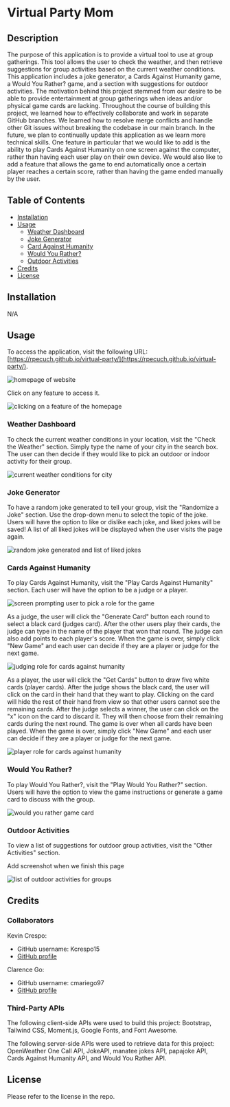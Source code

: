 # Virtual Party Mom

## Description

The purpose of this application is to provide a virtual tool to use at group gatherings. This tool allows the user to check the weather, and then retrieve suggestions for group activities based on the current weather conditions. This application includes a joke generator, a Cards Against Humanity game, a Would You Rather? game, and a section with suggestions for outdoor activities. The motivation behind this project stemmed from our desire to be able to provide entertainment at group gatherings when ideas and/or physical game cards are lacking. Throughout the course of building this project, we learned how to effectively collaborate and work in separate GitHub branches. We learned how to resolve merge conflicts and handle other Git issues without breaking the codebase in our main branch. In the future, we plan to continually update this application as we learn more technical skills. One feature in particular that we would like to add is the ability to play Cards Against Humanity on one screen against the computer, rather than having each user play on their own device. We would also like to add a feature that allows the game to end automatically once a certain player reaches a certain score, rather than having the game ended manually by the user.

## Table of Contents

- [Installation](#installation)
- [Usage](#usage)
    - [Weather Dashboard](#weather-dashboard)
    - [Joke Generator](#joke-generator)
    - [Card Against Humanity](#cards-against-humanity)
    - [Would You Rather?](#would-you-rather)
    - [Outdoor Activities](#outdoor-activities)
- [Credits](#credits)
- [License](#license)

## Installation

N/A

## Usage

To access the application, visit the following URL: [https://rpecuch.github.io/virtual-party/](https://rpecuch.github.io/virtual-party/). 

![homepage of website](./assets/images/readme/homepage.png)

Click on any feature to access it.

![clicking on a feature of the homepage](./assets/images/readme/homepage-hover.png)

### Weather Dashboard

To check the current weather conditions in your location, visit the "Check the Weather" section. Simply type the name of your city in the search box. The user can then decide if they would like to pick an outdoor or indoor activity for their group.

![current weather conditions for city](./assets/images/readme/weather-dashboard.png)

### Joke Generator

To have a random joke generated to tell your group, visit the "Randomize a Joke" section. Use the drop-down menu to select the topic of the joke. Users will have the option to like or dislike each joke, and liked jokes will be saved! A list of all liked jokes will be displayed when the user visits the page again.

![random joke generated and list of liked jokes](./assets/images/readme/joke-generator.png)

### Cards Against Humanity

To play Cards Against Humanity, visit the "Play Cards Against Humanity" section. Each user will have the option to be a judge or a player.

![screen prompting user to pick a role for the game](./assets/images/readme/cah-choose-role.png)

As a judge, the user will click the "Generate Card" button each round to select a black card (judges card). After the other users play their cards, the judge can type in the name of the player that won that round. The judge can also add points to each player's score. When the game is over, simply click "New Game" and each user can decide if they are a player or judge for the next game.

![judging role for cards against humanity](./assets/images/readme/cah-judge.png)

As a player, the user will click the "Get Cards" button to draw five white cards (player cards). After the judge shows the black card, the user will click on the card in their hand that they want to play. Clicking on the card will hide the rest of their hand from view so that other users cannot see the remaining cards. After the judge selects a winner, the user can click on the "x" icon on the card to discard it. They will then choose from their remaining cards during the next round. The game is over when all cards have been played. When the game is over, simply click "New Game" and each user can decide if they are a player or judge for the next game.

![player role for cards against humanity](./assets/images/readme/cah-player.png)

### Would You Rather?

To play Would You Rather?, visit the "Play Would You Rather?" section. Users will have the option to view the game instructions or generate a game card to discuss with the group. 

![would you rather game card](./assets/images/readme/wyr-card.png)

### Outdoor Activities

To view a list of suggestions for outdoor group activities, visit the "Other Activities" section.

Add screenshot when we finish this page

![list of outdoor activities for groups]()

## Credits

### Collaborators

Kevin Crespo: 
- GitHub username: Kcrespo15
- [GitHub profile](https://github.com/Kcrespo15)

Clarence Go:
- GitHub username: cmariego97
- [GitHub profile](https://github.com/cmariego97)

### Third-Party APIs

The following client-side APIs were used to build this project: Bootstrap, Tailwind CSS, Moment.js, Google Fonts, and Font Awesome.

The following server-side APIs were used to retrieve data for this project: OpenWeather One Call API, JokeAPI, manatee jokes API, papajoke API, Cards Against Humanity API, and Would You Rather API.

## License

Please refer to the license in the repo.